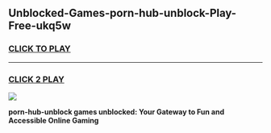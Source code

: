 
## Unblocked-Games-porn-hub-unblock-Play-Free-ukq5w
<h3>
<a href="https://premium76.site?title=porn-hub-unblock&ref=23A">CLICK TO PLAY</a></h3>
<hr>

<h3>
<a href="https://premium76.site?title=porn-hub-unblock&ref=23A">CLICK 2 PLAY</a>
  
</h3>

<a href="https://premium76.site?title=porn-hub-unblock&ref=23A"><img src="https://clearcache.store/games.png"></a>


**porn-hub-unblock games unblocked: Your Gateway to Fun and Accessible Online Gaming**
